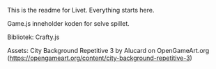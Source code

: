 This is the readme for Livet. Everything starts here.

Game.js inneholder koden for selve spillet.

Bibliotek:
Crafty.js

Assets:
City Background Repetitive 3 by Alucard on OpenGameArt.org (https://opengameart.org/content/city-background-repetitive-3)